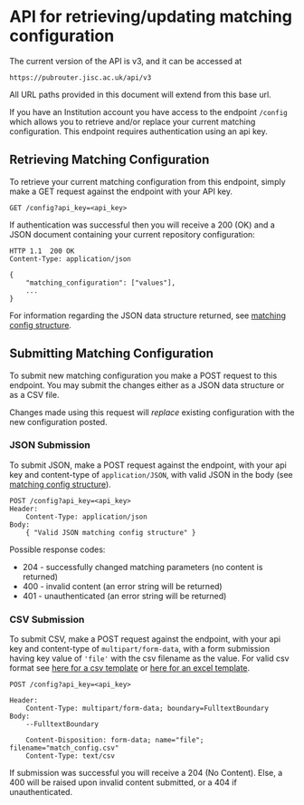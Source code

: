 # API for retrieving/updating matching configuration

The current version of the API is v3, and it can be accessed at

    https://pubrouter.jisc.ac.uk/api/v3

All URL paths provided in this document will extend from this base url.

If you have an Institution account you have access to the endpoint `/config` which allows you to retrieve and/or replace your current matching configuration. This endpoint requires authentication using an api key.

## Retrieving Matching Configuration

To retrieve your current matching configuration from this endpoint, simply make a GET request against the endpoint with your API key.

    GET /config?api_key=<api_key>

If authentication was successful then you will receive a 200 (OK) and a JSON document containing your current repository configuration:

    HTTP 1.1  200 OK
    Content-Type: application/json

    {
        "matching_configuration": ["values"],
        ...
    }

For information regarding the JSON data structure returned, see [matching config structure](./MatchingConfig.md).

## Submitting Matching Configuration

To submit new matching configuration you make a POST request to this endpoint. You may submit the changes either as a JSON data structure or as a CSV file.

Changes made using this request will *replace* existing configuration with the new configuration posted.

### JSON Submission

To submit JSON, make a POST request against the endpoint, with your api key and content-type of `application/JSON`, with valid JSON in the body (see [matching config structure](./MatchingConfig.md#retrieved-structure)).

    POST /config?api_key=<api_key>
    Header:
        Content-Type: application/json
    Body:
        { "Valid JSON matching config structure" }

Possible response codes:
* 204 - successfully changed matching parameters (no content is returned)
* 400 - invalid content (an error string will be returned)
* 401 - unauthenticated (an error string will be returned)

### CSV Submission

To submit CSV, make a POST request against the endpoint, with your api key and content-type of `multipart/form-data`, with a form submission having key value of `'file'` with the csv filename as the value. For valid csv format see [here for a csv template](http://pubrouter.jisc.ac.uk/static/csvtemplate.csv) or [here for an excel template](https://pubrouter.jisc.ac.uk/static/csvtemplate_router_matching_params_XLS_FORMAT.xlsx).

    POST /config?api_key=<api_key>

    Header:
        Content-Type: multipart/form-data; boundary=FulltextBoundary
    Body:
        --FulltextBoundary

        Content-Disposition: form-data; name="file"; filename="match_config.csv"
        Content-Type: text/csv

If submission was successful you will receive a 204 (No Content). Else, a 400 will be raised upon invalid content submitted, or a 404 if unauthenticated.

